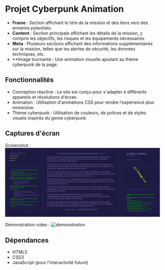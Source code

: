 # Projet Cyberpunk Animation

- **Frame** : Section affichant le titre de la mission et des liens vers des ennemis potentiels.
- **Content** : Section principale affichant les détails de la mission, y compris les objectifs, les risques et les équipements nécessaires.
- **Meta** : Plusieurs sections affichant des informations supplémentaires sur la mission, telles que les alertes de sécurité, les données techniques, etc.
- **Image tournante : Une animation visuelle ajoutant au thème cyberpunk de la page.

## Fonctionnalités

- Conception réactive : Le site est conçu pour s'adapter à différents appareils et résolutions d'écran.
- Animation : Utilisation d'animations CSS pour rendre l'expérience plus immersive.
- Thème cyberpunk : Utilisation de couleurs, de polices et de styles visuels inspirés du genre cyberpunk.

## Captures d'écran

Screenshot : 
![Capture d'écran 1](screenshot1.png)

Démonstration video : 
![demonstration ](demonstration.gif)


## Dépendances

- HTML5
- CSS3
- JavaScript (pour l'interactivité future)

